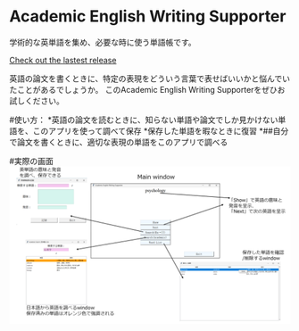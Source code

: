 # Academic English Writing Supporter
学術的な英単語を集め、必要な時に使う単語帳です。

[Check out the lastest release](https://github.com/WhatJun/Academic-English-Writing-Supporter/releases/tag/AEWS-0.2.1-beta)

英語の論文を書くときに、特定の表現をどういう言葉で表せばいいかと悩んでいたことがあるでしょうか。
このAcademic English Writing Supporterをぜひお試しください。

#使い方：
*英語の論文を読むときに、知らない単語や論文でしか見かけない単語を、このアプリを使って調べて保存
*保存した単語を暇なときに復習
*##自分で論文を書くときに、適切な表現の単語をこのアプリで調べる

#実際の画面
![sample pictures](./pictures/sample.PNG)
